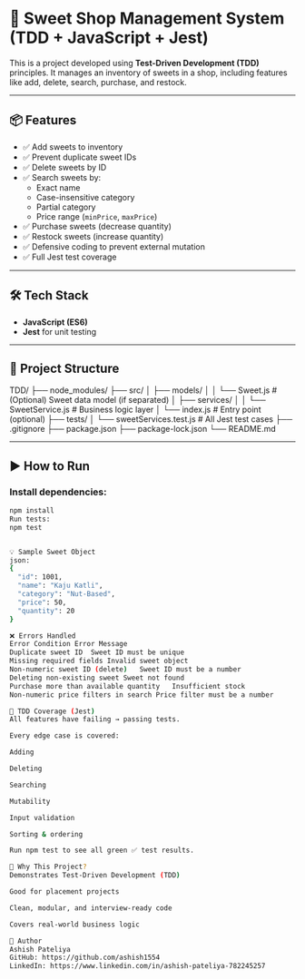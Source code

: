 # 🍬 Sweet Shop Management System (TDD + JavaScript + Jest)

This is a  project developed using **Test-Driven Development (TDD)** principles. It manages an inventory of sweets in a shop, including features like add, delete, search, purchase, and restock.

---

## 📦 Features

- ✅ Add sweets to inventory
- ✅ Prevent duplicate sweet IDs
- ✅ Delete sweets by ID
- ✅ Search sweets by:
  - Exact name
  - Case-insensitive category
  - Partial category
  - Price range (`minPrice`, `maxPrice`)
- ✅ Purchase sweets (decrease quantity)
- ✅ Restock sweets (increase quantity)
- ✅ Defensive coding to prevent external mutation
- ✅ Full Jest test coverage

---

## 🛠️ Tech Stack

- **JavaScript (ES6)**
- **Jest** for unit testing

---

## 📁 Project Structure

TDD/
├── node_modules/
├── src/
│ ├── models/
│ │ └── Sweet.js # (Optional) Sweet data model (if separated)
│ ├── services/
│ │ └── SweetService.js # Business logic layer
│ └── index.js # Entry point (optional)
├── tests/
│ └── sweetServices.test.js # All Jest test cases
├── .gitignore
├── package.json
├── package-lock.json
└── README.md


---

## ▶️ How to Run

### Install dependencies:

```bash
npm install
Run tests:
npm test


💡 Sample Sweet Object
json:
{
  "id": 1001,
  "name": "Kaju Katli",
  "category": "Nut-Based",
  "price": 50,
  "quantity": 20
}

❌ Errors Handled
Error Condition	Error Message
Duplicate sweet ID	Sweet ID must be unique
Missing required fields	Invalid sweet object
Non-numeric sweet ID (delete)	Sweet ID must be a number
Deleting non-existing sweet	Sweet not found
Purchase more than available quantity	Insufficient stock
Non-numeric price filters in search	Price filter must be a number

🧪 TDD Coverage (Jest)
All features have failing → passing tests.

Every edge case is covered:

Adding

Deleting

Searching

Mutability

Input validation

Sorting & ordering

Run npm test to see all green ✅ test results.

📌 Why This Project?
Demonstrates Test-Driven Development (TDD)

Good for placement projects

Clean, modular, and interview-ready code

Covers real-world business logic

👤 Author
Ashish Pateliya
GitHub: https://github.com/ashish1554
LinkedIn: https://www.linkedin.com/in/ashish-pateliya-782245257